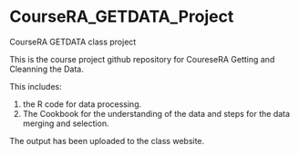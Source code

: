 # CourseRA_GETDATA_Project
CourseRA GETDATA class project

This is the course project github repository for CoureseRA Getting and Cleanning the Data.

This includes:

1. the R code for data processing.
2. The Cookbook for the understanding of the data and steps for the data merging and selection.

The output has been uploaded to the class website.

